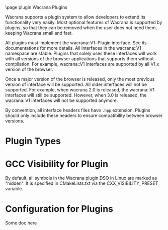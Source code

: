 \page plugin Wacrana Plugins


Wacrana supports a plugin system to allow developers to extend its
functionality very easily. Most optional features of Wacrana is supported
by plugins, so that they can be removed when the user does not need them,
keeping Wacrana small and fast. 

All plugins must implement the wacrana::V1::Plugin interface. See its
documentations for more details. All interfaces in the wacrana::V1
namespace are stable. Plugins that solely uses these interfaces will
work with all versions of the browser applications that supports them
without compilation. For example, wacrana::V1 interfaces are supported
by all V1.x version of the browser.

Once a major version of the browser is released, only the most previous
version of interface will be supported. All older interfaces will not be
supported. For example, when wacrana 2.0 is released, the wacrana::V1
interfaces will still be supported. However, when 3.0 is released, the
wacrana::V1 interfaces will not be supported anymore.

By convention, all interface headers files have `.hpp` extension. Plugins
should only include these headers to ensure compatibility between browser
versions.  

# Plugin Types

# GCC Visibility for Plugin

By default, all symbols in the Wacrana plugin DSO in Linux are marked as "hidden". It is
specified in CMakeLists.txt via the CXX_VISIBILITY_PRESET variable.

# Configuration for Plugins

Some doc here

